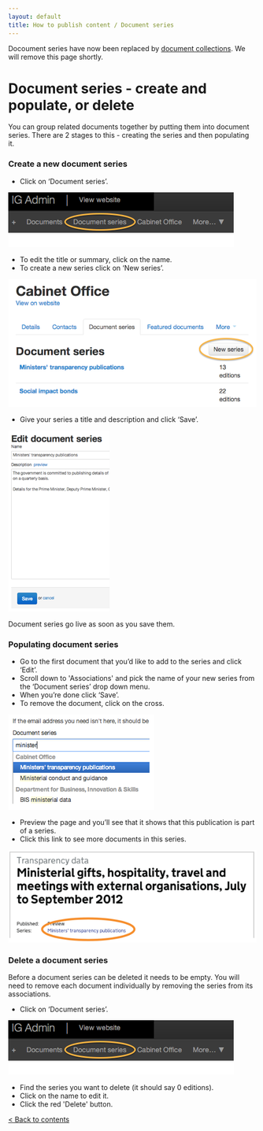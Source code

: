 ```yaml
---
layout: default
title: How to publish content / Document series
---
```


Docoument series have now been replaced by [document collections](creating-documents/create-collections.html). We will remove this page shortly.
# Document series - create and populate, or delete

You can group related documents together by putting them into document series. There are 2 stages to this - creating the series and then populating it.
	
### Create a new document series

* Click on ‘Document series’.

![Document series 1](document-series-1.png)

* To edit the title or summary, click on the name.
* To create a new series click on ‘New series’.

![Document series 2](document-series-2.png)

* Give your series a title and description and click ‘Save’.

![Document series 4](document-series-4.png)

Document series go live as soon as you save them. 

### Populating document series	

* Go to the first document that you’d like to add to the series and click ‘Edit’.
* Scroll down to 'Associations' and pick the name of your new series from the ‘Document series’ drop down menu.
* When you’re done click ‘Save’.
* To remove the document, click on the cross.

![Document series 5](document-series-5.png)

* Preview the page and you’ll see that it shows that this publication is part of a series.
* Click this link to see more documents in this series.
	
![Document series 6](document-series-6.png)

### Delete a document series

Before a document series can be deleted it needs to be empty. You will need to remove each document individually by removing the series from its associations.

* Click on ‘Document series’.

![Document series 1](document-series-1.png)

* Find the series you want to delete (it should say 0 editions).
* Click on the name to edit it.
* Click the red 'Delete' button.

[< Back to contents](http://alphagov.github.io/inside-government-admin-guide/)

